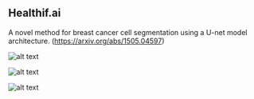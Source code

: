 ## Healthif.ai

A novel method for breast cancer cell segmentation using a U-net model architecture. (https://arxiv.org/abs/1505.04597)

![alt text](https://github.com/kritanu82/healthif.ai/blob/master/images/u-net-architecture.png)

![alt text](https://github.com/kritanu82/healthif.ai/blob/master/images/haa5X8O.png)

![alt text](https://github.com/kritanu82/healthif.ai/blob/master/images/gqBikTa.png)
